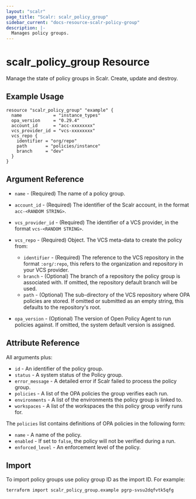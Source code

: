 ```yaml
---
layout: "scalr"
page_title: "Scalr: scalr_policy_group"
sidebar_current: "docs-resource-scalr-policy-group"
description: |-
  Manages policy groups.
---
```


# scalr_policy_group Resource

Manage the state of policy groups in Scalr. Create, update and destroy.

## Example Usage

```hcl
resource "scalr_policy_group" "example" {
  name            = "instance_types"
  opa_version     = "0.29.4"
  account_id      = "acc-xxxxxxxx"
  vcs_provider_id = "vcs-xxxxxxxx"
  vcs_repo {
    identifier = "org/repo"
    path       = "policies/instance"
    branch     = "dev"
  }
}
```

## Argument Reference

* `name` - (Required) The name of a policy group.
* `account_id` - (Required) The identifier of the Scalr account, in the format `acc-<RANDOM STRING>`.
* `vcs_provider_id` - (Required) The identifier of a VCS provider, in the format `vcs-<RANDOM STRING>`.
* `vcs_repo` - (Required) Object. The VCS meta-data to create the policy from:

    * `identifier` - (Required) The reference to the VCS repository in the format `:org/:repo`, this refers to the organization and repository in your VCS provider.
    * `branch` - (Optional) The branch of a repository the policy group is associated with. If omitted, the repository default branch will be used.
    * `path` - (Optional) The sub-directory of the VCS repository where OPA policies are stored. If omitted or submitted as an empty string, this defaults to the repository's root.

* `opa_version` - (Optional) The version of Open Policy Agent to run policies against. If omitted, the system default version is assigned.

## Attribute Reference

All arguments plus:

* `id` - An identifier of the policy group.
* `status` - A system status of the Policy group.
* `error_message` - A detailed error if Scalr failed to process the policy group.
* `policies` - A list of the OPA policies the group verifies each run.
* `environments` - A list of the environments the policy group is linked to.
* `workspaces` - A list of the workspaces the this policy group verify runs for.

The `policies` list contains definitions of OPA policies in the following form:

* `name` - A name of the policy.
* `enabled` - If set to `false`, the policy will not be verified during a run.
* `enforced_level` - An enforcement level of the policy.

## Import

To import policy groups use policy group ID as the import ID. For example:

```shell
terraform import scalr_policy_group.example pgrp-svsu2dqfvtk5qfg
```
